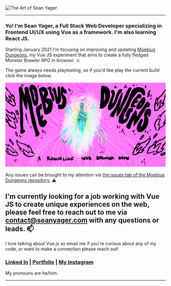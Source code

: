 ![The Art of Sean Yager](index.png) 

---

### Yo! I'm Sean Yager, a Full Stack Web Developer specializing in Frontend UI/UX using Vue as a framework. I'm also learning React JS.

Starting January 2021 I'm focusing on improving and updating [Moebius Dungeons](https://moebiusdungeons.com/), my Vue JS experiment that aims to create a fully fledged Monster Brawler RPG in browser. :crossed_swords:

<!-- ![Moebius Dungeons](moduncard.png) -->

 The game always needs playtesting, so if you'd like play the current build click the image below.

<a href="https://moebiusdungeons.com">
    <img src="moduncard.png">
</a>

Any issues can be brought to my attention via [the issues tab of the Moebius Dungeons repository.](https://github.com/MisuseofMana/moebiusDungeons) :warning:

## I'm currently looking for a job working with Vue JS to create unique experiences on the web, please feel free to reach out to me via contact@seanyager.com with any questions or leads. :mailbox:

I love talking about Vue.js so email me if you're curious about any of my code, or want to make a connection please reach out!

### [Linked In](https://www.linkedin.com/in/seanyager/) | [Portfolio](https://www.seanyager.com/) | [My Instagram](https://www.instagram.com/misuseofmana/)  

My pronouns are he/him.

---

<!--
**MisuseofMana/MisuseofMana** is a ✨ _special_ ✨ repository because its `README.md` (this file) appears on your GitHub profile.

Here are some ideas to get you started:

- 🔭 I’m currently working on ...
- 🌱 I’m currently learning ...
- 👯 I’m looking to collaborate on ...
- 🤔 I’m looking for help with ...
- 💬 Ask me about ...
- 📫 How to reach me: ...
- 😄 Pronouns: ...
- ⚡ Fun fact: ...
-->
